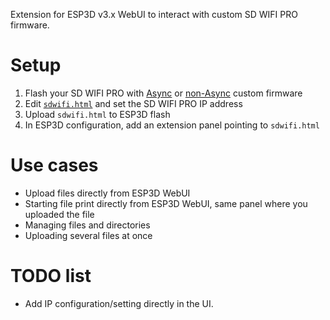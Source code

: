 Extension for ESP3D v3.x WebUI to interact with custom SD WIFI PRO firmware.

# Setup

1. Flash your SD WIFI PRO with [Async](https://github.com/Levak/sdwifi/tree/async) or [non-Async](https://github.com/tiredboffin/sdwifi) custom firmware
2. Edit [`sdwifi.html`](sdwifi.html#L137) and set the SD WIFI PRO IP address
3. Upload `sdwifi.html` to ESP3D flash
4. In ESP3D configuration, add an extension panel pointing to `sdwifi.html`

# Use cases

- Upload files directly from ESP3D WebUI
- Starting file print directly from ESP3D WebUI, same panel where you uploaded the file
- Managing files and directories
- Uploading several files at once

# TODO list

- Add IP configuration/setting directly in the UI.

